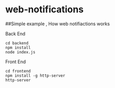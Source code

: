 # web-notifications
##Simple example , How web notifiactions works

Back End
```
cd backend
npm install
node index.js
```

Front End
```
cd frontend
npm install -g http-server
http-server
```

